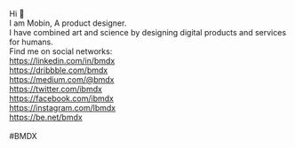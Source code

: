 Hi 👋<br>
I am Mobin, A product designer.<br>
I have combined art and science by designing digital products and services for humans.<br>
Find me on social networks:<br>
https://linkedin.com/in/bmdx<br>
https://dribbble.com/bmdx<br>
https://medium.com/@bmdx<br>
https://twitter.com/ibmdx<br>
https://facebook.com/ibmdx<br>
https://instagram.com/lbmdx<br>
https://be.net/bmdx<br>
<br>
#BMDX
